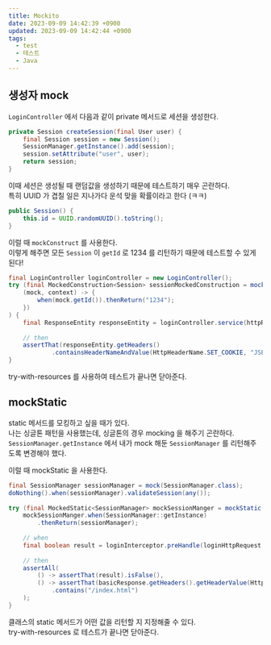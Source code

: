 ```yaml
---
title: Mockito
date: 2023-09-09 14:42:39 +0900
updated: 2023-09-09 14:42:44 +0900
tags:
  - test
  - 테스트
  - Java
---
```


## 생성자 mock

`LoginController` 에서 다음과 같이 private 메서드로 세션을 생성한다.

```java
private Session createSession(final User user) {  
    final Session session = new Session();  
    SessionManager.getInstance().add(session);  
    session.setAttribute("user", user);  
    return session;  
}
```

이때 세션은 생성될 때 랜덤값을 생성하기 때문에 테스트하기 매우 곤란하다.  
특히 UUID 가 겹칠 일은 지나가다 운석 맞을 확률이라고 한다 (ㅋㅋ)

```java
public Session() {  
    this.id = UUID.randomUUID().toString();  
}
```

이럴 때 `mockConstruct` 를 사용한다.  
이렇게 해주면 모든 `Session` 이 `getId` 로 1234 를 리턴하기 때문에 테스트할 수 있게 된다!

```java
final LoginController loginController = new LoginController();  
try (final MockedConstruction<Session> sessionMockedConstruction = mockConstruction(Session.class,  
    (mock, context) -> {  
        when(mock.getId()).thenReturn("1234");  
    })  
) {  
    final ResponseEntity responseEntity = loginController.service(httpRequest);  
  
    // then  
    assertThat(responseEntity.getHeaders()  
            .containsHeaderNameAndValue(HttpHeaderName.SET_COOKIE, "JSESSIONID=1234")).isTrue();   
}
```

try-with-resources 를 사용하여 테스트가 끝나면 닫아준다.  

## mockStatic

static 메서드를 모킹하고 싶을 때가 있다.  
나는 싱글톤 패턴을 사용했는데, 싱글톤의 경우 mocking 을 해주기 곤란하다.  
`SessionManager.getInstance` 에서 내가 mock 해둔 `SessionManager` 를 리턴해주도록 변경해야 했다.  

이럴 때 mockStatic 을 사용한다.

```java
final SessionManager sessionManager = mock(SessionManager.class);  
doNothing().when(sessionManager).validateSession(any());  
  
try (final MockedStatic<SessionManager> mockSessionManger = mockStatic(SessionManager.class)) {  
    mockSessionManger.when(SessionManager::getInstance)  
        .thenReturn(sessionManager);  
  
    // when  
    final boolean result = loginInterceptor.preHandle(loginHttpRequest, basicResponse);  
  
    // then  
    assertAll(  
        () -> assertThat(result).isFalse(),  
        () -> assertThat(basicResponse.getHeaders().getHeaderValue(HttpHeaderName.LOCATION))  
            .contains("/index.html")  
    );  
}
```

클래스의 static 메서드가 어떤 값을 리턴할 지 지정해줄 수 있다.  
try-with-resources 로 테스트가 끝나면 닫아준다.
